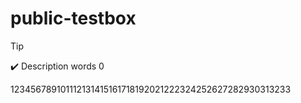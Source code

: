 # public-testbox
> [!Tip]
> :heavy_check_mark: Description words 0

123456789101112131415161718192021222324252627282930313233
